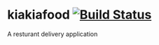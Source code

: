 # kiakiafood [![Build Status](https://travis-ci.org/akhilome/kiakiafood.svg?branch=develop)](https://travis-ci.org/akhilome/kiakiafood)

A resturant delivery application
